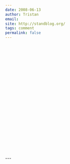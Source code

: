 ```yaml
---
date: 2008-06-13
author: Tristan
email: 
site: http://standblog.org/
tags: comment
permalink: false
---
```


<p>
<object width="425" height="344"><param name="movie" value="http://www.youtube.com/v/yFrZL2bnrRc&hl=en"></param><embed src="http://www.youtube.com/v/yFrZL2bnrRc&hl=en" type="application/x-shockwave-flash" width="425" height="344"></embed></object>
</p>
---